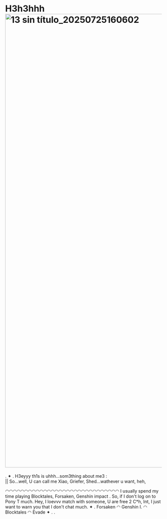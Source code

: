 # H3h3hhh<img width="1604" height="1460" alt="13 sin título_20250725160602" src="https://github.com/user-attachments/assets/591f7bfe-21ce-459d-92c2-bbced9d95d2a" /> 
. ✦ . H3eyyy th1s is uhhh...som3thing about me3 :  
|| So...well, U can call me Xiao, Griefer, Shed...wathever u want, heh, 


◠◠◠◠◠◠◠◠◠◠◠◠◠◠◠◠◠◠◠◠◠◠◠◠◠◠◠◠◠◠
 I usually spend my time playing Blocktales, Forsaken, Genshin impact . So, if I don't log on to Pony T much. Hey, I loevvv match with someone, U are free 2 C*h, Int, I just want to warn you that I don't chat much.
 ✦ . Forsaken ◠ Genshin I. ◠ Blocktales ◠ Evade ✦ .  .
